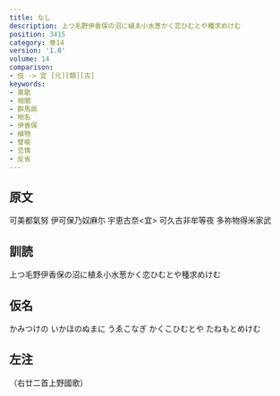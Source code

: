 ```yaml
---
title: なし
description: 上つ毛野伊香保の沼に植ゑ小水葱かく恋ひむとや種求めけむ
position: 3415
category: 巻14
version: '1.0'
volume: 14
comparison:
- 伎 -> 宜 [元][類][古]
keywords:
- 東歌
- 相聞
- 群馬県
- 地名
- 伊香保
- 植物
- 譬喩
- 恋情
- 反省
---
```


## 原文

可美都氣努 伊可保乃奴麻尓 宇恵古奈<宜> 可久古非牟等夜 多祢物得米家武

## 訓読

上つ毛野伊香保の沼に植ゑ小水葱かく恋ひむとや種求めけむ

## 仮名

かみつけの いかほのぬまに うゑこなぎ かくこひむとや たねもとめけむ

## 左注

（右廿二首上野國歌）

